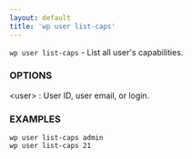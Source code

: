 ```yaml
---
layout: default
title: 'wp user list-caps'
---
```


`wp user list-caps` - List all user's capabilities.

### OPTIONS

&lt;user&gt;
: User ID, user email, or login.

### EXAMPLES

    wp user list-caps admin
    wp user list-caps 21

